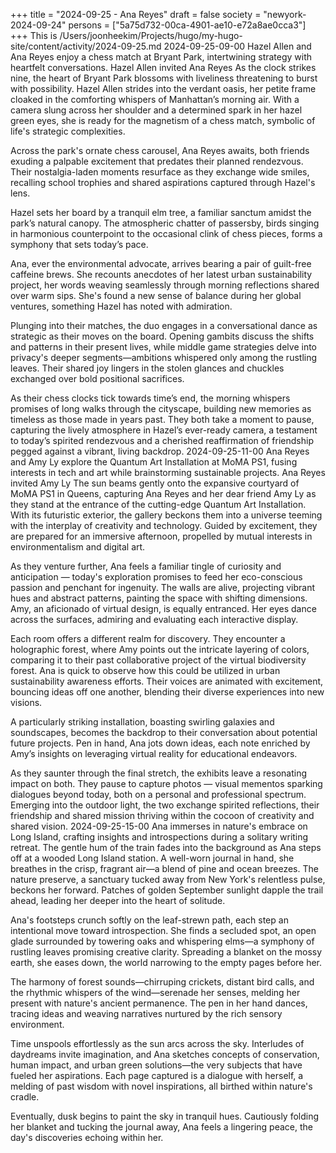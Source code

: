 +++
title = "2024-09-25 - Ana Reyes"
draft = false
society = "newyork-2024-09-24"
persons = ["5a75d732-00ca-4901-ae10-e72a8ae0cca3"]
+++
This is /Users/joonheekim/Projects/hugo/my-hugo-site/content/activity/2024-09-25.md
2024-09-25-09-00
Hazel Allen and Ana Reyes enjoy a chess match at Bryant Park, intertwining strategy with heartfelt conversations.
Hazel Allen invited Ana Reyes
As the clock strikes nine, the heart of Bryant Park blossoms with liveliness threatening to burst with possibility. Hazel Allen strides into the verdant oasis, her petite frame cloaked in the comforting whispers of Manhattan’s morning air. With a camera slung across her shoulder and a determined spark in her hazel green eyes, she is ready for the magnetism of a chess match, symbolic of life's strategic complexities.

Across the park's ornate chess carousel, Ana Reyes awaits, both friends exuding a palpable excitement that predates their planned rendezvous. Their nostalgia-laden moments resurface as they exchange wide smiles, recalling school trophies and shared aspirations captured through Hazel's lens.

Hazel sets her board by a tranquil elm tree, a familiar sanctum amidst the park’s natural canopy. The atmospheric chatter of passersby, birds singing in harmonious counterpoint to the occasional clink of chess pieces, forms a symphony that sets today’s pace.

Ana, ever the environmental advocate, arrives bearing a pair of guilt-free caffeine brews. She recounts anecdotes of her latest urban sustainability project, her words weaving seamlessly through morning reflections shared over warm sips. She's found a new sense of balance during her global ventures, something Hazel has noted with admiration.

Plunging into their matches, the duo engages in a conversational dance as strategic as their moves on the board. Opening gambits discuss the shifts and patterns in their present lives, while middle game strategies delve into privacy's deeper segments—ambitions whispered only among the rustling leaves. Their shared joy lingers in the stolen glances and chuckles exchanged over bold positional sacrifices.

As their chess clocks tick towards time’s end, the morning whispers promises of long walks through the cityscape, building new memories as timeless as those made in years past. They both take a moment to pause, capturing the lively atmosphere in Hazel’s ever-ready camera, a testament to today’s spirited rendezvous and a cherished reaffirmation of friendship pegged against a vibrant, living backdrop.
2024-09-25-11-00
Ana Reyes and Amy Ly explore the Quantum Art Installation at MoMA PS1, fusing interests in tech and art while brainstorming sustainable projects.
Ana Reyes invited Amy Ly
The sun beams gently onto the expansive courtyard of MoMA PS1 in Queens, capturing Ana Reyes and her dear friend Amy Ly as they stand at the entrance of the cutting-edge Quantum Art Installation. With its futuristic exterior, the gallery beckons them into a universe teeming with the interplay of creativity and technology. Guided by excitement, they are prepared for an immersive afternoon, propelled by mutual interests in environmentalism and digital art.

As they venture further, Ana feels a familiar tingle of curiosity and anticipation — today's exploration promises to feed her eco-conscious passion and penchant for ingenuity. The walls are alive, projecting vibrant hues and abstract patterns, painting the space with shifting dimensions. Amy, an aficionado of virtual design, is equally entranced. Her eyes dance across the surfaces, admiring and evaluating each interactive display. 

Each room offers a different realm for discovery. They encounter a holographic forest, where Amy points out the intricate layering of colors, comparing it to their past collaborative project of the virtual biodiversity forest. Ana is quick to observe how this could be utilized in urban sustainability awareness efforts. Their voices are animated with excitement, bouncing ideas off one another, blending their diverse experiences into new visions.

A particularly striking installation, boasting swirling galaxies and soundscapes, becomes the backdrop to their conversation about potential future projects. Pen in hand, Ana jots down ideas, each note enriched by Amy’s insights on leveraging virtual reality for educational endeavors.

As they saunter through the final stretch, the exhibits leave a resonating impact on both. They pause to capture photos — visual mementos sparking dialogues beyond today, both on a personal and professional spectrum. Emerging into the outdoor light, the two exchange spirited reflections, their friendship and shared mission thriving within the cocoon of creativity and shared vision.
2024-09-25-15-00
Ana immerses in nature's embrace on Long Island, crafting insights and introspections during a solitary writing retreat.
The gentle hum of the train fades into the background as Ana steps off at a wooded Long Island station. A well-worn journal in hand, she breathes in the crisp, fragrant air—a blend of pine and ocean breezes. The nature preserve, a sanctuary tucked away from New York's relentless pulse, beckons her forward. Patches of golden September sunlight dapple the trail ahead, leading her deeper into the heart of solitude.  

Ana's footsteps crunch softly on the leaf-strewn path, each step an intentional move toward introspection. She finds a secluded spot, an open glade surrounded by towering oaks and whispering elms—a symphony of rustling leaves promising creative clarity. Spreading a blanket on the mossy earth, she eases down, the world narrowing to the empty pages before her.

The harmony of forest sounds—chirruping crickets, distant bird calls, and the rhythmic whispers of the wind—serenade her senses, melding her present with nature's ancient permanence. The pen in her hand dances, tracing ideas and weaving narratives nurtured by the rich sensory environment.

Time unspools effortlessly as the sun arcs across the sky. Interludes of daydreams invite imagination, and Ana sketches concepts of conservation, human impact, and urban green solutions—the very subjects that have fueled her aspirations. Each page captured is a dialogue with herself, a melding of past wisdom with novel inspirations, all birthed within nature's cradle.

Eventually, dusk begins to paint the sky in tranquil hues. Cautiously folding her blanket and tucking the journal away, Ana feels a lingering peace, the day's discoveries echoing within her.
